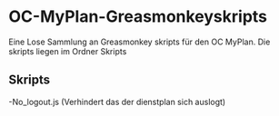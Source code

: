 # OC-MyPlan-Greasmonkeyskripts

Eine Lose Sammlung an Greasmonkey skripts für den OC MyPlan. Die skripts liegen im Ordner Skripts

## Skripts

-No_logout.js (Verhindert das der dienstplan sich auslogt)
